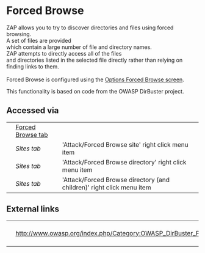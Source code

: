 # Forced Browse

ZAP allows you to try to discover directories and files using forced browsing.<br>A set of files are provided<br>
which contain a large number of file and directory names.<br>ZAP attempts to directly access all of the files<br>
and directories listed in the selected file directly rather than relying on finding links to them.<br>
<br>
Forced Browse is configured using the <a href='HelpAddonsBruteforceOptions'>Options Forced Browse screen</a>.<br>

This functionality is based on code from the OWASP DirBuster project.<br>
<h2>Accessed via</h2>
<table>
<tr><td></td><td><a href='HelpAddonsBruteforceTab'>Forced Browse tab</a></td><td></td></tr>
<tr><td></td><td><i>Sites tab</i></td><td>'Attack/Forced Browse site' right click menu item</td></tr>
<tr><td></td><td><i>Sites tab</i></td><td>'Attack/Forced Browse directory' right click menu item</td></tr>
<tr><td></td><td><i>Sites tab</i></td><td>'Attack/Forced Browse directory (and children)' right click menu item</td></tr>
</table>
<h2>External links</h2>
<table>
<tr><td></td><td><a href='http://www.owasp.org/index.php/Category:OWASP_DirBuster_Project'>http://www.owasp.org/index.php/Category:OWASP_DirBuster_Project</a></td><td>OWASP DirBuster homepage</td></tr>
</table>